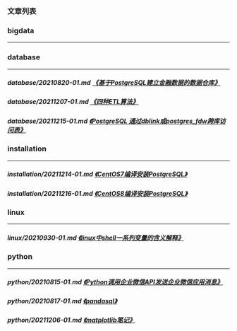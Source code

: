 
[@id]: README.md 
[@title]: 首页
[@location]: docs/README.md
[@author]: leity
[@date]: 2021-12-14

### 文章列表


### bigdata

----


### database

----

##### database/20210820-01.md  [《基于PostgreSQL建立金融数据的数据仓库》](database/20210820-01.md)
##### database/20211207-01.md  [《四种ETL算法》](database/20211207-01.md)
##### database/20211215-01.md  [《PostgreSQL 通过dblink或postgres_fdw跨库访问表》](database/20211215-01.md)

### installation

----

##### installation/20211214-01.md  [《CentOS7编译安装PostgreSQL》](installation/20211214-01.md)
##### installation/20211216-01.md  [《CentOS8编译安装PostgreSQL》](installation/20211216-01.md)

### linux

----

##### linux/20210930-01.md  [《linux中shell一系列变量的含义解释》](linux/20210930-01.md)

### python

----

##### python/20210815-01.md  [《Python调用企业微信API发送企业微信应用消息》](python/20210815-01.md)
##### python/20210817-01.md  [《pandasql》](python/20210817-01.md)
##### python/20211206-01.md  [《matplotlib笔记》](python/20211206-01.md)
